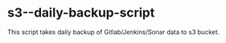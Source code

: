 # s3--daily-backup-script
This script takes daily backup of Gitlab/Jenkins/Sonar data to s3 bucket.
